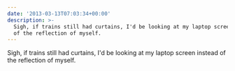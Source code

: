 ```yaml
---
date: '2013-03-13T07:03:34+00:00'
description: >-
  Sigh, if trains still had curtains, I'd be looking at my laptop screen instead
  of the reflection of myself.
---
```

Sigh, if trains still had curtains, I'd be looking at my laptop screen instead of the reflection of myself.
